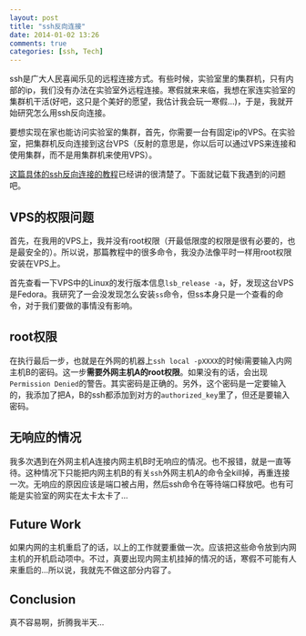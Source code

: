 ```yaml
---
layout: post
title: "ssh反向连接"
date: 2014-01-02 13:26
comments: true
categories: [ssh, Tech]
---
```


ssh是广大人民喜闻乐见的远程连接方式。有些时候，实验室里的集群机，只有内部的ip，我们没有办法在实验室外远程连接。寒假就来来临，我想在家连实验室的集群机干活(好吧，这只是个美好的愿望，我估计我会玩一寒假...)，于是，我就开始研究怎么用ssh反向连接。

<!--more-->

要想实现在家也能访问实验室的集群，首先，你需要一台有固定ip的VPS。在实验室，把集群机反向连接到这台VPS（反射的意思是，你以后可以通过VPS来连接和使用集群，而不是用集群机来使用VPS）。

[这篇具体的ssh反向连接的教程](http://www.cnblogs.com/eshizhan/archive/2012/07/16/2592902.html)已经讲的很清楚了。下面就记载下我遇到的问题吧。

## VPS的权限问题

首先，在我用的VPS上，我并没有root权限（开最低限度的权限是很有必要的，也是最安全的）。所以说，那篇教程中的很多命令，我没办法像平时一样用root权限安装在VPS上。

首先查看一下VPS中的Linux的发行版本信息`lsb_release -a`，好，发现这台VPS是Fedora。我研究了一会没发现怎么安装`ss`命令，但ss本身只是一个查看的命令，对于我们要做的事情没有影响。

## root权限

在执行最后一步，也就是在外网的机器上`ssh local -pXXXX`的时候i需要输入内网主机B的密码。这一步**需要外网主机A的root权限**。如果没有的话，会出现`Permission Denied`的警告。其实密码是正确的。另外，这个密码是一定要输入的，我添加了把A，B的ssh都添加到对方的`authorized_key`里了，但还是要输入密码。

## 无响应的情况

我多次遇到在外网主机A连接内网主机B时无响应的情况。也不报错，就是一直等待。这种情况下只能把内网主机B的有关`ssh`外网主机A的命令全kill掉，再重连接一次。无响应的原因应该是端口被占用，然后ssh命令在等待端口释放吧。也有可能是实验室的网实在太卡太卡了...

## Future Work

如果内网的主机重启了的话，以上的工作就要重做一次。应该把这些命令放到内网主机的开机启动项中。不过，真要出现内网主机挂掉的情况的话，寒假不可能有人来重启的...所以说，我就先不做这部分内容了。

## Conclusion

真不容易啊，折腾我半天...
